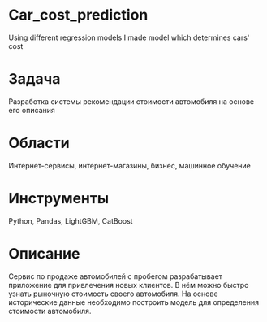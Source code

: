 # Car_cost_prediction
 Using different regression models I made model which determines cars' cost
# Задача
Разработка системы рекомендации стоимости автомобиля на основе его описания
# Области
Интернет-сервисы, интернет-магазины, бизнес, машинное обучение
# Инструменты
Python, Pandas, LightGBM, CatBoost
# Описание
Сервис по продаже автомобилей с пробегом  разрабатывает приложение для привлечения новых клиентов. В нём можно быстро узнать рыночную стоимость своего автомобиля. На основе исторические данные необходимо построить модель для определения стоимости автомобиля.

